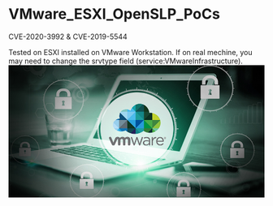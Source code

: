 # VMware_ESXI_OpenSLP_PoCs
CVE-2020-3992 &amp; CVE-2019-5544

Tested on ESXI installed on VMware Workstation.
If on real mechine, you may need to change the srvtype field (service:VMwareInfrastructure).
![](https://github.com/rtyuiow/VMware_ESXI_OpenSLP_PoCs/blob/main/src/vmware.png)
